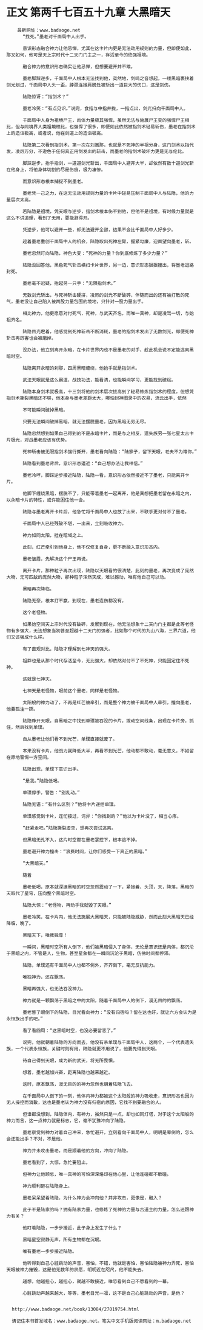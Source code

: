 # 正文 第两千七百五十九章 大黑暗天
        最新网址：www.badaoge.net
          “找死。”墨老对千面局中人出手。
      
          意识形态融合神力让他忌惮，尤其在这卡片内更是无法动用规则的力量，但即便如此，那又如何，他可是天上宗时代十二天门门主之一，存活至今的绝强祖境。
      
          融合神力的意识形态确实让他忌惮，但想要避开并不难。
      
          墨老脚踩逆步，千面局中人根本无法找到他，突然地，剑鸣之音想起，一缕黑暗裹挟着剑光划过，千面局中人头一歪，脖颈连接肩膀处被斩出一道巨大的伤口，这是剑伤。
      
          陆隐惊讶：“指剑术？”
      
          墨老冷笑：“有点见识。”说完，食指与中指并拢，一指点出，剑光扫向千面局中人。
      
          千面局中人身为祖境尸王，肉体力量极其强悍，虽然无法与施展尸王变的强悍尸王相比，但与同境界人类祖境相比，也强悍了很多，即便如此依然被指剑术轻易斩伤，墨老在指剑术上的造诣极高，或者说，他在剑道上的造诣极高。
      
          陆隐第二次看到指剑术，第一次在刘嵩那，也就是不死神的半祖分身，这门剑术以指代发，凌厉万分，不逊色于任何真正用剑发出的斩击，而墨老的指剑术破坏力更是无与伦比。
      
          脚踩逆步，抬手指剑，一道道剑光斩出，千面局中人避开大半，却依然有数十道剑光斩在他身上，将他身体切割的尽是伤痕，极为凄惨。
      
          而意识形态根本捕捉不到墨老。
      
          墨老凭一己之力，在这无法动用规则力量的卡片中轻易压制千面局中人与陆隐，他的力量层次太高。
      
          若陆隐是祖境，凭天眼与逆步，指剑术根本伤不到他，但他不是祖境，有时候力量就是这么不讲道理，看到了无用，要能避得开。
      
          凭逆步，他可以避开一些，却无法避开全部，结果不会比千面局中人好多少。
      
          趁着墨老重创千面局中人的机会，陆隐取出死神左臂，握紧勾廉，迎面望向墨老，斩。
      
          墨老忽然盯向陆隐，神色大变：“死神的力量？你到底修炼了多少力量？”
      
          陆隐没回答他，黑色死气斩击横扫卡片世界，另一边，意识形态狠狠撞出，将墨老退路封死。
      
          墨老毫不迟疑，抬起另一只手：“无限指剑术。”
      
          无数剑光斩出，与死神斩击硬拼，凌厉的剑光不断破碎，伴随而出的还有被打散的死气，墨老没让自己陷入被两股力量包围的境地，只针对一股力量出手。
      
          相比神力，他更愿意对付死气，死神，与武天齐名，而唯一真神，却是凌驾一切，与始祖齐名。
      
          陆隐目光瞪着，他感觉到死神斩击不断消耗，墨老的指剑术发出了无数剑光，即便死神斩击再厉害也会被磨掉。
      
          没办法，他立刻离开永暗，在卡片世界内也不是墨老的对手，趁此机会说不定能逃离黑暗时空。
      
          陆隐离开永暗的刹那，四周黑暗缠绕，他抬手就是指剑术。
      
          武法天眼就是这么霸道，战技功法，能看清，也能瞬间学习，更能找到破绽。
      
          陆隐本身剑术就极高，十三剑将他的剑术层次拔高到了轻易修炼指剑术的程度，但想凭指剑术撕裂黑暗还不够，他本身与墨老差距太大，哪怕封神图录中的农易，流云出手，依然
      
          不可能瞬间破掉黑暗。
      
          只要无法瞬间破掉黑暗，就无法摆脱墨老，因为黑暗无穷无尽。
      
          陆隐忽然想到如果自己得到的不是永暗卡片，而是与之相反，遗失族另一张七星太古卡片极光，对战墨老应该有优势。
      
          死神斩击被无限指剑术强行撕开，墨老看向陆隐：“陆家子，留下天眼，老夫不为难你。”
      
          陆隐看到墨老背后，意识形态逼近：“自己想办法让我相信。”
      
          墨老冷哼，脚踩逆步接近陆隐，陆隐一看，意识形态依然接近不了墨老，只能离开卡片。
      
          他脚下缠绕黑暗，摆脱不了，只能带着墨老一起离开，他是真想把墨老留在永暗之内，以永暗卡片的特性，或许能困住他一会。
      
          陆隐与墨老离开卡片后，他急忙将千面局中人也放了出来，不联手更对付不了墨老。
      
          千面局中人已经残破不堪，一出来，立刻吸收神力。
      
          神力如同太阳，挂在暗域之上。
      
          此刻，红芒牵引到他身上，他不仅修复自身，更不断融入意识形态内。
      
          墨老皱眉，先解决这个尸王再说。
      
          离开卡片，那种粒子再次出现，陆隐以天眼看的很清楚，此刻的墨老，再次变成了庞然大物，无可匹敌的庞然大物，那种粒子浑然天成，难以撼动，唯有他自己可以动。
      
          黑暗再次降临。
      
          陆隐无奈，根本打不赢，到现在，墨老连伤都没有。
      
          这个老怪物。
      
          如果始空间天上宗时代没有破碎，发展到现在，他无法想象十二天门门主都是此等老怪物有多强大，无法想象当初甚至超越十二天门的强者，比如那个时代的九山八海，三界六道，他们又该强成什么样。
      
          有了直观对比，陆隐才理解到七神天的强大。
      
          祖莽也是从那个时代存活至今，无比强大，却依然对付不了不死神，只能固定住不死神。
      
          这就是七神天。
      
          七神天是老怪物，眼前这个墨老，同样是老怪物。
      
          太阳般的神力动了，不再是红芒被牵引，而是整个神力被千面局中人牵引，撞向墨老，他要孤注一掷。
      
          陆隐睁开天眼，自黑暗之中找到单璞被吞没的卡片，拨动空间线条，出现在卡片旁，抓住，然后找到单璞。
      
          自从墨老让他们看不到光芒，单璞直接就废了。
      
          本来没有卡片，他战力就降低大半，再看不到光芒，他动都不敢动，毫无意义，不如留在原地警惕一方空间。
      
          陆隐出现，单璞下意识出手。
      
          “是我。”陆隐低喝。
      
          单璞停手，警告：“别乱动。”
      
          陆隐无语：“有什么区别？”他将卡片递给单璞。
      
          单璞感觉到卡片，连忙接过，诧异：“你找到的？”他以为卡片没了，相当心疼。
      
          “赶紧走吧。”陆隐撕裂虚空，想再次尝试逃离。
      
          但黑暗无孔不入，这片时空都在墨老掌控下，根本逃不掉。
      
          墨老避开神力撞击：“浪费时间，让你们感受一下真正的黑暗。”
      
          “大黑暗天。”
      
          随着
      
          墨老低喝，原本就深邃黑暗的时空忽然震动了一下，紧接着，头顶，天，降落，黑暗的天取代了星穹，压向整个黑暗时空。
      
          陆隐大惊：“老怪物，再动手我就毁了天眼。”
      
          墨老冷笑，在卡片内，他无法施展大黑暗天，只能被陆隐威胁，然而此刻大黑暗天已经降临，晚了。
      
          黑暗天下，唯我独尊！
      
          一瞬间，黑暗时空所有人倒下，他们被黑暗侵入了身体，无论是意识还是肉体，都沉沦于黑暗之内，不管是人，生物，甚至星象都在一瞬间沉沦于黑暗，仿佛时间都停滞。
      
          陆隐，单璞还有千面局中人也都不例外，齐齐倒下，毫无反抗能力。
      
          唯独神力，还在飘荡。
      
          黑暗再强大，也无法吞没神力。
      
          神力就是一颗飘荡于黑暗之中的太阳，随着千面局中人的倒下，漫无目的的飘荡。
      
          墨老瞥了眼倒下的陆隐，目光看向神力：“没有归宿吗？留在这也好，就让六方会认为是永恒族出手的吧。”
      
          看了看四周：“这黑暗时空，也没必要留恋了。”
      
          说完，他就朝着陆隐的方向而去，他没有杀单璞与千面局中人，这两个，一个代表遗失族，一个代表永恒族，关键时刻有用，陆隐就更不用说了，他要先得到天眼。
      
          待自己得到天眼，成为新的武天，将无所畏惧。
      
          想着，墨老越加兴奋，距离陆隐也越来越近。
      
          这时，原本飘荡，漫无目的的神力忽然也朝着陆隐飞去。
      
          在千面局中人倒下的一刻，他体内神力都被这个太阳般的神力吸收走，意识形态也因为无人操控而消散，这也是墨老认为神力没有归宿的原因，它找不到要融合的人。
      
          但谁都没想到，陆隐体内，有神力，虽然只是一点，却也如同灯塔，对于这个太阳般的神力而言，这一点神力就是标志，它，毫不犹豫冲向了陆隐。
      
          墨老察觉到神力对着自己冲来，急忙避开，立刻看向千面局中人，明明是晕倒的，怎么会还能出手？不对，不是他。
      
          神力并未攻击墨老，而是顺着他的方向，冲向了陆隐。
      
          墨老看到了，大惊，急忙要阻止。
      
          但神力让他顾忌，唯一真神的可怕深深烙印在他心里，让他连碰都不敢碰。
      
          神力顺利砸在陆隐身上。
      
          墨老呆呆望着陆隐，为什么神力会冲向他？并非攻击，更像是，融入？
      
          此子不是陆家的吗？拥有陆家力量，也修炼了死神的力量与古道主的力量，怎么还跟神力有关？
      
          他盯着陆隐，一步步接近，此子身上发生了什么？
      
          黑暗星空寂静无声，所有生物都在沉眠。
      
          唯有墨老一步步接近陆隐。
      
          他听得到自己心脏跳动的声音，害怕，不错，他就是害怕，害怕陆隐被神力弄死，害怕天眼被神力摧毁，这是他无数年的夙愿，明明近在咫尺，他不能失去。
      
          越想，他越担心，越担心，就越不敢接近，唯恐看到自己不愿看到的一幕。
      
          心脏跳动声越来越大，等等，墨老目光一凛，这不是自己心脏跳动的声音，是他？
      
      
      http://www.badaoge.net/book/13084/27019754.html
      
      请记住本书首发域名：www.badaoge.net。笔尖中文手机版阅读网址：m.badaoge.net